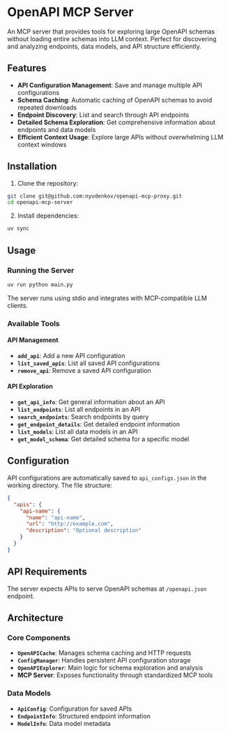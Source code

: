 # OpenAPI MCP Server

An MCP server that provides tools for exploring large OpenAPI schemas without loading entire schemas into LLM context. Perfect for discovering and analyzing endpoints, data models, and API structure efficiently.

## Features

- **API Configuration Management**: Save and manage multiple API configurations
- **Schema Caching**: Automatic caching of OpenAPI schemas to avoid repeated downloads
- **Endpoint Discovery**: List and search through API endpoints
- **Detailed Schema Exploration**: Get comprehensive information about endpoints and data models
- **Efficient Context Usage**: Explore large APIs without overwhelming LLM context windows

## Installation

1. Clone the repository:

```bash
git clone git@github.com:nyudenkov/openapi-mcp-proxy.git
cd openapi-mcp-server
```

2. Install dependencies:

```bash
uv sync
```

## Usage

### Running the Server

```bash
uv run python main.py
```

The server runs using stdio and integrates with MCP-compatible LLM clients.

### Available Tools

#### API Management

- **`add_api`**: Add a new API configuration
- **`list_saved_apis`**: List all saved API configurations
- **`remove_api`**: Remove a saved API configuration

#### API Exploration

- **`get_api_info`**: Get general information about an API
- **`list_endpoints`**: List all endpoints in an API
- **`search_endpoints`**: Search endpoints by query
- **`get_endpoint_details`**: Get detailed endpoint information
- **`list_models`**: List all data models in an API
- **`get_model_schema`**: Get detailed schema for a specific model

## Configuration

API configurations are automatically saved to `api_configs.json` in the working directory. The file structure:

```json
{
  "apis": {
    "api-name": {
      "name": "api-name",
      "url": "http://example.com",
      "description": "Optional description"
    }
  }
}
```

## API Requirements

The server expects APIs to serve OpenAPI schemas at `/openapi.json` endpoint.

## Architecture

### Core Components

- **`OpenAPICache`**: Manages schema caching and HTTP requests
- **`ConfigManager`**: Handles persistent API configuration storage
- **`OpenAPIExplorer`**: Main logic for schema exploration and analysis
- **MCP Server**: Exposes functionality through standardized MCP tools

### Data Models

- **`ApiConfig`**: Configuration for saved APIs
- **`EndpointInfo`**: Structured endpoint information
- **`ModelInfo`**: Data model metadata
